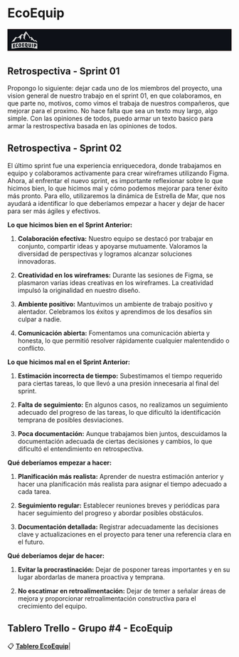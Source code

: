 # EcoEquip
![enter image description here](https://github.com/emirchus/grupo_4_ecoquip/blob/main/extrafiles/bannerreadme.jpg)

## Retrospectiva - Sprint 01

Propongo lo siguiente: dejar cada uno de los miembros del proyecto, una vision general de nuestro trabajo en el sprint 01, en que colaboramos, en que parte no, motivos, como vimos el trabaja de nuestros compañeros, que mejorar para el proximo. No hace falta que sea un texto muy largo, algo simple.
Con las opiniones de todos, puedo armar un texto basico para armar la restrospectiva basada en las opiniones de todos.

## Retrospectiva - Sprint 02

El último sprint fue una experiencia enriquecedora, donde trabajamos en equipo y colaboramos activamente para crear wireframes utilizando Figma. Ahora, al enfrentar el nuevo sprint, es importante reflexionar sobre lo que hicimos bien, lo que hicimos mal y cómo podemos mejorar para tener éxito más pronto. Para ello, utilizaremos la dinámica de Estrella de Mar, que nos ayudará a identificar lo que deberíamos empezar a hacer y dejar de hacer para ser más ágiles y efectivos.

**Lo que hicimos bien en el Sprint Anterior:**

1.  **Colaboración efectiva:** Nuestro equipo se destacó por trabajar en conjunto, compartir ideas y apoyarse mutuamente. Valoramos la diversidad de perspectivas y logramos alcanzar soluciones innovadoras.
    
2.  **Creatividad en los wireframes:** Durante las sesiones de Figma, se plasmaron varias ideas creativas en los wireframes. La creatividad impulsó la originalidad en nuestro diseño.
    
3.  **Ambiente positivo:** Mantuvimos un ambiente de trabajo positivo y alentador. Celebramos los éxitos y aprendimos de los desafíos sin culpar a nadie.
    
4.  **Comunicación abierta:** Fomentamos una comunicación abierta y honesta, lo que permitió resolver rápidamente cualquier malentendido o conflicto.
    

**Lo que hicimos mal en el Sprint Anterior:**

1.  **Estimación incorrecta de tiempo:** Subestimamos el tiempo requerido para ciertas tareas, lo que llevó a una presión innecesaria al final del sprint.
    
2.  **Falta de seguimiento:** En algunos casos, no realizamos un seguimiento adecuado del progreso de las tareas, lo que dificultó la identificación temprana de posibles desviaciones.
    
3.  **Poca documentación:** Aunque trabajamos bien juntos, descuidamos la documentación adecuada de ciertas decisiones y cambios, lo que dificultó el entendimiento en retrospectiva.
    

**Qué deberíamos empezar a hacer:**

1.  **Planificación más realista:** Aprender de nuestra estimación anterior y hacer una planificación más realista para asignar el tiempo adecuado a cada tarea.
    
2.  **Seguimiento regular:** Establecer reuniones breves y periódicas para hacer seguimiento del progreso y abordar posibles obstáculos.
    
3.  **Documentación detallada:** Registrar adecuadamente las decisiones clave y actualizaciones en el proyecto para tener una referencia clara en el futuro.
    

**Qué deberíamos dejar de hacer:**

1.  **Evitar la procrastinación:** Dejar de posponer tareas importantes y en su lugar abordarlas de manera proactiva y temprana.
    
2.  **No escatimar en retroalimentación:** Dejar de temer a señalar áreas de mejora y proporcionar retroalimentación constructiva para el crecimiento del equipo.

## Tablero Trello - Grupo #4 - EcoEquip

📋 <strong><a href="https://trello.com/invite/b/Scb6zxY8/ATTI7272b788f3fa90e9d488c6256f3a84252462C99D/ecoequip">Tablero EcoEquip</a></strong>|
